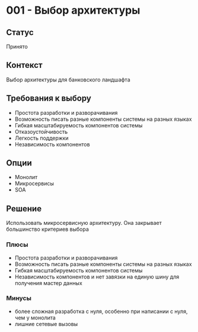 # 001 - Выбор архитектуры

## Статус

Принято

## Контекст

Выбор архитектуры для банковского ландшафта

## Требования к выбору

* Простота разработки и разворачивания
* Возможность писать разные компоненты системы на разных языках
* Гибкая масштабируемость компонентов системы
* Отказоустойчивость
* Легкость поддержки
* Независимость компонентов

## Опции

- Монолит
- Микросервисы
- SOA

## Решение

Использовать микросервисную архитектуру. Она закрывает большинство критериев выбора

### Плюсы

- Простота разработки и разворачивания
- Возможность писать разные компоненты системы на разных языках
- Гибкая масштабируемость компонентов системы
- Независимость компонентов и нет завязки на единую шину для получения мастер данных

### Минусы

- более сложная разработка с нуля, особенно при написании с нуля, чем у монолита
- лишние сетевые вызовы